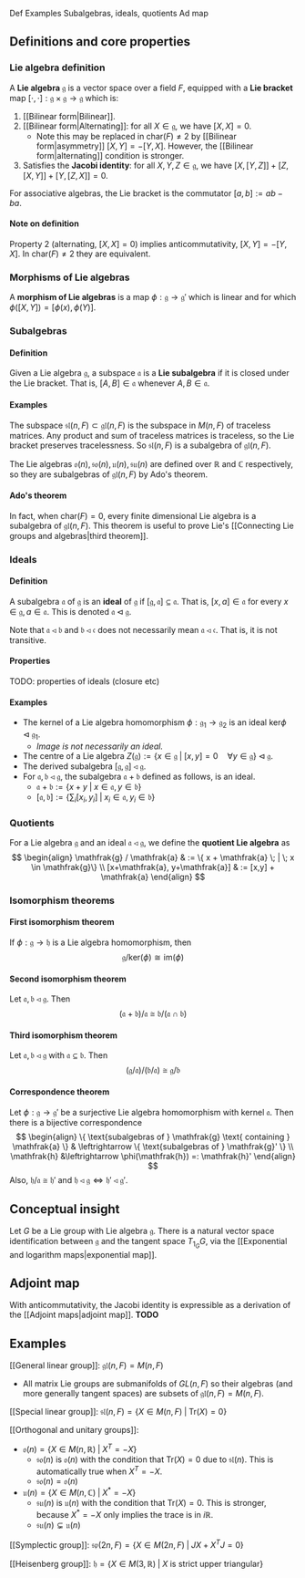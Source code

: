 Def
Examples
Subalgebras, ideals, quotients
Ad map
## Definitions and core properties
### Lie algebra definition
A **Lie algebra** $\mathfrak{g}$ is a vector space over a field $F$, equipped with a **Lie bracket** map $[\cdot,\cdot]: \mathfrak{g} \times \mathfrak{g} \to \mathfrak{g}$ which is:
1. [[Bilinear form|Bilinear]].
2. [[Bilinear form|Alternating]]: for all $X \in \mathfrak{g}$, we have $[X,X]=0$.
	- Note this may be replaced in $\text{char}(F)\neq 2$ by [[Bilinear form|asymmetry]] $[X,Y]=-[Y,X]$. However, the [[Bilinear form|alternating]] condition is stronger.
3. Satisfies the **Jacobi identity**: for all $X,Y,Z \in \mathfrak{g}$, we have $[X,[Y,Z]]+[Z,[X,Y]]+[Y,[Z,X]]=0$.

For associative algebras, the Lie bracket is the commutator $[a,b]:=ab-ba$.
#### Note on definition
Property 2 (alternating, $[X,X]=0$) implies anticommutativity, $[X,Y]=-[Y,X]$. In $\text{char}(F)\neq 2$ they are equivalent.

### Morphisms of Lie algebras
A **morphism of Lie algebras** is a map $\phi:\mathfrak{g} \to \mathfrak{g}'$ which is linear and for which $\phi([X,Y]) = [\phi(x),\phi(Y)]$.

### Subalgebras
#### Definition
Given a Lie algebra $\mathfrak{g}$, a subspace $\mathfrak{a}$ is a **Lie subalgebra** if it is closed under the Lie bracket. That is, $[A,B] \in \mathfrak{a}$ whenever $A,B \in \mathfrak{a}$.

#### Examples
The subspace $\mathfrak{sl}(n,F) \subset \mathfrak{gl}(n,F)$ is the subspace in $M(n,F)$ of traceless matrices. Any product and sum of traceless matrices is traceless, so the Lie bracket preserves tracelessness. So $\mathfrak{sl}(n,F)$ is a subalgebra of $\mathfrak{gl}(n,F)$.

The Lie algebras $\mathfrak{o}(n), \mathfrak{so}(n), \mathfrak{u}(n), \mathfrak{su}(n)$ are defined over $\mathbb{R}$ and $\mathbb{C}$ respectively, so they are subalgebras of $\mathfrak{gl}(n,F)$ by Ado's theorem.

#### Ado's theorem
In fact, when $\text{char}(F)=0$, every finite dimensional Lie algebra is a subalgebra of $\mathfrak{gl}(n,F)$.
This theorem is useful to prove Lie's [[Connecting Lie groups and algebras|third theorem]].

### Ideals
#### Definition
A subalgebra $\mathfrak{a}$ of $\mathfrak{g}$ is an **ideal** of $\mathfrak{g}$ if $[\mathfrak{g},\mathfrak{a}] \subseteq \mathfrak{a}$. That is, $[x,a] \in \mathfrak{a}$ for every $x\in \mathfrak{g}, a \in \mathfrak{a}$.
This is denoted $\mathfrak{a} \;\triangleleft\; \mathfrak{g}$.

Note that $\mathfrak{a} \; \triangleleft \; \mathfrak{b}$ and $\mathfrak{b} \; \triangleleft \; \mathfrak{c}$ does not necessarily mean $\mathfrak{a} \; \triangleleft \; \mathfrak{c}$. That is, it is not transitive.

#### Properties
TODO: properties of ideals (closure etc)
#### Examples
* The kernel of a Lie algebra homomorphism $\phi: \mathfrak{g}_{1} \to \mathfrak{g}_{2}$ is an ideal $\text{ker}\phi \; \triangleleft \; \mathfrak{g}_{1}$.
	* *Image is not necessarily an ideal.*
* The centre of a Lie algebra $Z(\mathfrak{g}):=\{ x \in \mathfrak{g} \; | \;[x,y]=0 \quad \forall y \in \mathfrak{g} \} \; \triangleleft \; \mathfrak{g}$.
* The derived subalgebra $[\mathfrak{g}, \mathfrak{g}] \; \triangleleft \; \mathfrak{g}$.
* For $\mathfrak{a,b} \; \triangleleft \; \mathfrak{g}$, the subalgebra $\mathfrak{a+b}$ defined as follows, is an ideal.
	* $\mathfrak{a+b}:=\{ x+y \; | \; x \in \mathfrak{a}, y \in \mathfrak{b} \}$
	* $[\mathfrak{a},\mathfrak{b}]:=\left\{  \sum_{i} [x_{i}, y_{i}] \; | \; x_{i} \in \mathfrak{a}, y_{i} \in \mathfrak{b}  \right\}$

### Quotients
For a Lie algebra $\mathfrak{g}$ and an ideal $\mathfrak{a} \; \triangleleft \; \mathfrak{g}$, we define the **quotient Lie algebra** as $$
\begin{align}
\mathfrak{g} / \mathfrak{a} & := \{ x + \mathfrak{a} \; | \; x \in \mathfrak{g}\} \\
[x+\mathfrak{a}, y+\mathfrak{a}] & := [x,y] + \mathfrak{a}
\end{align}
$$

### Isomorphism theorems
#### First isomorphism theorem
If $\phi: \mathfrak{g} \to \mathfrak{h}$ is a Lie algebra homomorphism, then $$
\mathfrak{g} / \text{ker}(\phi) \cong \text{im}(\phi)
$$
#### Second isomorphism theorem
Let $\mathfrak{a,b} \; \triangleleft \; \mathfrak{g}$. Then $$
(\mathfrak{a+b}) / \mathfrak{a} \cong \mathfrak{b} / (\mathfrak{a} \cap \mathfrak{b})
$$

#### Third isomorphism theorem
Let $\mathfrak{a,b} \; \triangleleft \; \mathfrak{g}$ with $\mathfrak{a} \subseteq \mathfrak{b}$. Then $$
(\mathfrak{g} / \mathfrak{a}) / (\mathfrak{b} / \mathfrak{a}) \cong \mathfrak{g} / \mathfrak{b}
$$
#### Correspondence theorem
Let $\phi: \mathfrak{g} \to \mathfrak{g}'$ be a surjective Lie algebra homomorphism with kernel $\mathfrak{a}$. Then there is a bijective correspondence $$
\begin{align}
\{ \text{subalgebras of } \mathfrak{g} \text{ containing } \mathfrak{a} \} & \leftrightarrow \{ \text{subalgebras of } \mathfrak{g}' \} \\
\mathfrak{h} &\leftrightarrow  \phi(\mathfrak{h}) =: \mathfrak{h}'
\end{align}
$$
Also, $\mathfrak{h} / \mathfrak{a} \cong \mathfrak{h}'$ and $\mathfrak{h} \; \triangleleft \; \mathfrak{g} \iff \mathfrak{h}' \; \triangleleft \; \mathfrak{g}'$.

## Conceptual insight
Let $G$ be a Lie group with Lie algebra $\mathfrak{g}$. There is a natural vector space identification between $\mathfrak{g}$ and the tangent space $T_{1_{G}} G$, via the [[Exponential and logarithm maps|exponential map]]. 

## Adjoint map

With anticommutativity, the Jacobi identity is expressible as a derivation of the [[Adjoint maps|adjoint map]].
**TODO**

## Examples
[[General linear group]]: $\mathfrak{gl}(n,F)=M(n,F)$
- All matrix Lie groups are submanifolds of $GL(n,F)$ so their algebras (and more generally tangent spaces) are subsets of $\mathfrak{gl}(n,F)=M(n,F)$.

[[Special linear group]]: $\mathfrak{sl}(n,F)=\{ X \in M(n,F) \; | \; \mathrm{Tr}(X)=0 \}$

[[Orthogonal and unitary groups]]: 
* $\mathfrak{o}(n)=\{ X \in M(n,\mathbb{R}) \; | \; X^T = -X \}$
	* $\mathfrak{so}(n)$ is $\mathfrak{o}(n)$ with the condition that $\mathrm{Tr}(X)=0$ due to $\mathfrak{sl}(n)$. This is automatically true when $X^T=-X$.
	* $\mathfrak{so}(n)=\mathfrak{o}(n)$
* $\mathfrak{u}(n)=\{ X \in M(n,\mathbb{C}) \; | \; X^* = -X \}$
	* $\mathfrak{su}(n)$ is $\mathfrak{u}(n)$ with the condition that $\mathrm{Tr}(X)=0$. This is stronger, because $X^*=-X$ only implies the trace is in $i\mathbb{R}$.
	* $\mathfrak{su}(n) \subsetneq \mathfrak{u}(n)$

[[Symplectic group]]: $\mathfrak{sp}(2n,F)=\{ X \in M(2n,F) \; | \; JX+X^TJ=0 \}$

[[Heisenberg group]]: $\mathfrak{h}=\{ X \in M(3,\mathbb{R}) \; | \; X \text{ is strict upper triangular} \}$





